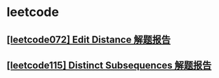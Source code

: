 # leetcode

## [[leetcode072] Edit Distance 解题报告](./leetcode072/leetcode072.md)

## [[leetcode115] Distinct Subsequences 解题报告](./leetcode115/leetcode115.md)
